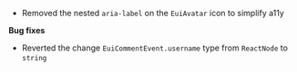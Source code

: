 - Removed the nested `aria-label` on the `EuiAvatar` icon to simplify a11y

**Bug fixes**

- Reverted the change `EuiCommentEvent.username` type from `ReactNode` to `string`